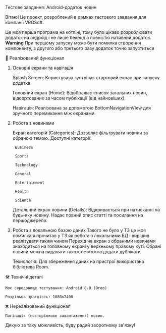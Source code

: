 Тестове завдання: Android-додаток новин

Вітаю! Це проєкт, розроблений в рамках тестового завдання для компанії VRGSoft.

Це моя перша програма на котліні, тому було цікаво розроблювати додаток на андроїд і не лише бекенд а повністю нативний додаток.
**Warning** При першому запуску може бути помилка створення компоненту, з другого або третього разу додаток точно запуститься

🚀 Реалізований функціонал

1. Основні екрани та навігація

    Splash Screen: Користувача зустрічає стартовий екран при запуску додатка.

    Головний екран (Home): Відображає список загальних новин, відсортованих за часом публікації (від найновіших).

    Навігація: Реалізована за допомогою BottomNavigationView для зручного перемикання між екранами.

2. Робота з новинами

    Екран категорій (Categories): Дозволяє фільтрувати новини за обраною темою. Доступні категорії:

        Business

        Sports

        Technology

        General

        Entertainment

        Health

        Science

    Детальний екран новини (Details): Відкривається при натисканні на будь-яку новину. Надає повний опис статті та посилання на першоджерело.

3. Робота з локальною базою даних
	Такого не було у ТЗ це моя помилка я прочитав у ТЗ як робота з локальними БД і вирішив реалізувати таким чином
	Перехід на екран з обраними новинами знаходиться на головному екрані  у верхньому правому куті. Обрані новини можна видаляти також не можна додати дублікати

    Технологія: Для збереження даних на пристрої використана бібліотека Room.

🛠️ Технічні деталі
	
    Моє середовище тестування: Android 8.0 (Oreo)

    Роздільна здатність: 1080x2400

❌ Нереалізований функціонал

    Пагінація (посторінкове завантаження) новин.

Дякую за таку можливість, буду радий зворотному зв'язку!
